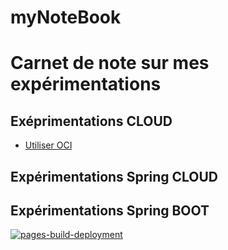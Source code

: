 # myNoteBook

# Carnet de note sur mes expérimentations

## Exéprimentations CLOUD

- [Utiliser OCI](cloud/oci.md)

## Expérimentations Spring CLOUD

## Expérimentations Spring BOOT




[![pages-build-deployment](https://github.com/dsissoko/myNoteBook/actions/workflows/pages/pages-build-deployment/badge.svg)](https://github.com/dsissoko/myNoteBook/actions/workflows/pages/pages-build-deployment)
